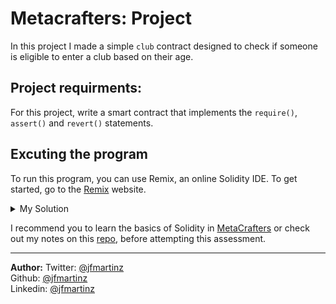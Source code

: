 # Metacrafters: Project 
In this project I made a simple `club` contract designed to check if someone is eligible to enter a club based on their age. 

## Project requirments:
For this project, write a smart contract that implements the `require()`, `assert()` and `revert()` statements. 

## Excuting the program
To run this program, you can use Remix, an online Solidity IDE. To get started, go to the [Remix](https://remix.ethereum.org/) website.

<details>
<summary>My Solution</summary>

  ```js
// SPDX-License-Identifier: MIT
pragma solidity ^0.8.0;

contract AgeRestrictionClub {
    uint public minimumAge = 18;

    function enterClub(uint age) public view {
        require(age > 0 && age < 60, "Age must be greater than 0 and less than 60.");
        if (age < minimumAge) {
            revert("You must be at least 18 years old to enter the club.");
        }
        assert(age >= minimumAge && age < 60);
    }
}
```

</details>


I recommend you to learn the basics of Solidity in [MetaCrafters](https://www.metacrafters.io/) or check out my notes on this [repo](https://github.com/jfmartinz/web3Notes), before attempting this assessment.

---

**Author:**
Twitter: [@jfmartinz](https://twitter.com/jfmartinz)<br>
Github: [@jfmartinz](https://github.com/jfmartinz)<br>
Linkedin: [@jfmartinz](https://www.linkedin.com/in/jfmartinz/)
